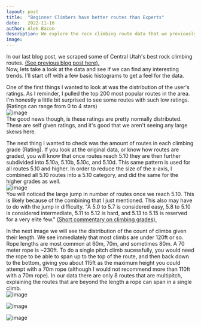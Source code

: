 ```yaml
---
layout: post
title:  "Beginner Climbers have better routes than Experts"
date:   2022-11-16
author: Alek Bacon
description: We explore the rock climbing route data that we previously pulled from the internet.
image: 
---
```


In our last blog post, we scraped some of Central Utah's best rock climbing routes. [(See previous blog post here).](https://bacon-a.github.io/stat386-projects/2022/10/20/WebScrape.html) <br>
Now, lets take a look at the data and see if we can find any interesting trends. I'll start off with a few basic histograms to get a feel for the data. <br>

One of the first things I wanted to look at was the distribution of the user's ratings. As I reminder, I pulled the top 200 most popular routes in the area. I'm honestly a little bit surprised to see some routes with such low ratings. (Ratings can range from 0 to 4 stars) <br>
![image](https://user-images.githubusercontent.com/112503027/202604716-e3392196-6da1-49cc-8de8-26229c15fb35.png) <br>
The good news though, is these ratings are pretty normally distributed. These are self given ratings, and it's good that we aren't seeing any large skews here. <br>

The next thing I wanted to check was the amount of routes in each climbing grade (Rating). If you look at the original data, or know how routes are graded, you will know that once routes reach 5.10 they are then further subdivided into 5.10a, 5.10b, 5.10c, and 5.10d. This same pattern is used for all routes 5.10 and higher. In order to reduce the size of the x-axis, I combined all 5.10 routes into a 5.10 category, and did the same for the higher grades as well. <br>
![image](https://user-images.githubusercontent.com/112503027/202817399-18cf0d12-327b-4d54-8c3a-40109ea484d9.png) <br>
You will noticed the large jump in number of routes once we reach 5.10. This is likely because of the combining that I just mentioned. This also may have to do with the jump in difficulty. "A 5.0 to 5.7 is considered easy, 5.8 to 5.10 is considered intermediate, 5.11 to 5.12 is hard, and 5.13 to 5.15 is reserved for a very elite few." [(Short commentary on climbing grades).](https://www.sierra.com/blog/climbing/rock-climbing-grades-explained/) <br>

In the next image we will see the distribution of the count of climbs given their length. We see immediately that most climbs are under 120ft or so. Rope lengths are most common at 60m, 70m, and sometimes 80m. A 70 meter rope is ~230ft. To do a single pitch climb sucessfully, you would need the rope to be able to span up to the top of the route, and then back down to the bottom, giving you about 115ft as the maximum height you could attempt with a 70m rope (although I would not recommend more than 110ft with a 70m rope). In our data there are only 8 routes that are multipitch, explaining the routes that are beyond the length a rope can span in a single climb. <br>
![image](https://user-images.githubusercontent.com/112503027/202817408-3fb10c70-6088-465a-b710-f050e52946de.png) <br>

![image](https://user-images.githubusercontent.com/112503027/202818013-c7abfe7e-5087-4ef6-b13a-aef50b238343.png)

![image](https://user-images.githubusercontent.com/112503027/202818649-bde3efa2-c2b5-4738-bee5-757750436eb1.png)




